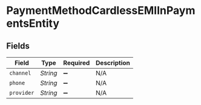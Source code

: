 # PaymentMethodCardlessEMIInPaymentsEntity


## Fields

| Field              | Type               | Required           | Description        |
| ------------------ | ------------------ | ------------------ | ------------------ |
| `channel`          | *String*           | :heavy_minus_sign: | N/A                |
| `phone`            | *String*           | :heavy_minus_sign: | N/A                |
| `provider`         | *String*           | :heavy_minus_sign: | N/A                |